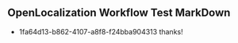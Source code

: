## OpenLocalization Workflow Test MarkDown
* 1fa64d13-b862-4107-a8f8-f24bba904313 thanks!

<!--HONumber=Sep16_HO1-->


